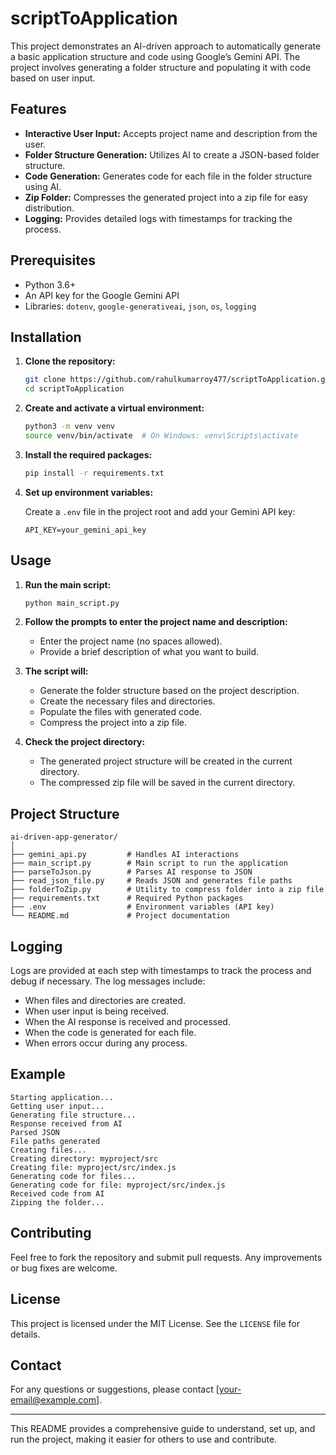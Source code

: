 # scriptToApplication

This project demonstrates an AI-driven approach to automatically generate a basic application structure and code using Google’s Gemini API. The project involves generating a folder structure and populating it with code based on user input.

## Features

- **Interactive User Input:** Accepts project name and description from the user.
- **Folder Structure Generation:** Utilizes AI to create a JSON-based folder structure.
- **Code Generation:** Generates code for each file in the folder structure using AI.
- **Zip Folder:** Compresses the generated project into a zip file for easy distribution.
- **Logging:** Provides detailed logs with timestamps for tracking the process.

## Prerequisites

- Python 3.6+
- An API key for the Google Gemini API
- Libraries: `dotenv`, `google-generativeai`, `json`, `os`, `logging`

## Installation

1. **Clone the repository:**

    ```sh
    git clone https://github.com/rahulkumarroy477/scriptToApplication.git
    cd scriptToApplication
    ```

2. **Create and activate a virtual environment:**

    ```sh
    python3 -m venv venv
    source venv/bin/activate  # On Windows: venv\Scripts\activate
    ```

3. **Install the required packages:**

    ```sh
    pip install -r requirements.txt
    ```

4. **Set up environment variables:**

    Create a `.env` file in the project root and add your Gemini API key:

    ```env
    API_KEY=your_gemini_api_key
    ```

## Usage

1. **Run the main script:**

    ```sh
    python main_script.py
    ```

2. **Follow the prompts to enter the project name and description:**

    - Enter the project name (no spaces allowed).
    - Provide a brief description of what you want to build.

3. **The script will:**
    - Generate the folder structure based on the project description.
    - Create the necessary files and directories.
    - Populate the files with generated code.
    - Compress the project into a zip file.

4. **Check the project directory:**
    - The generated project structure will be created in the current directory.
    - The compressed zip file will be saved in the current directory.

## Project Structure

```
ai-driven-app-generator/
│
├── gemini_api.py         # Handles AI interactions
├── main_script.py        # Main script to run the application
├── parseToJson.py        # Parses AI response to JSON
├── read_json_file.py     # Reads JSON and generates file paths
├── folderToZip.py        # Utility to compress folder into a zip file
├── requirements.txt      # Required Python packages
├── .env                  # Environment variables (API key)
└── README.md             # Project documentation
```

## Logging

Logs are provided at each step with timestamps to track the process and debug if necessary. The log messages include:

- When files and directories are created.
- When user input is being received.
- When the AI response is received and processed.
- When the code is generated for each file.
- When errors occur during any process.

## Example

```
Starting application...
Getting user input...
Generating file structure...
Response received from AI
Parsed JSON
File paths generated
Creating files...
Creating directory: myproject/src
Creating file: myproject/src/index.js
Generating code for files...
Generating code for file: myproject/src/index.js
Received code from AI
Zipping the folder...
```

## Contributing

Feel free to fork the repository and submit pull requests. Any improvements or bug fixes are welcome.

## License

This project is licensed under the MIT License. See the `LICENSE` file for details.

## Contact

For any questions or suggestions, please contact [your-email@example.com].

---

This README provides a comprehensive guide to understand, set up, and run the project, making it easier for others to use and contribute.
